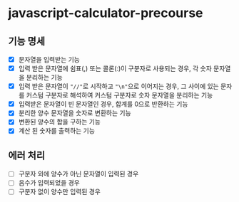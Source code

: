 # javascript-calculator-precourse

## 기능 명세

- [x] 문자열을 입력받는 기능
- [x] 입력 받은 문자열에 쉼표(,) 또는 콜론(:)이 구분자로 사용되는 경우, 각 숫자 문자열을 분리하는 기능
- [x] 입력 받은 문자열이 `"//"`로 시작하고 `"\n"`으로 이어지는 경우, 그 사이에 있는 문자를 커스텀 구분자로 해석하여 커스텀 구분자로 숫자 문자열을 분리하는 기능
- [x] 입력받은 문자열이 빈 문자열인 경우, 합계를 0으로 반환하는 기능
- [x] 분리한 양수 문자열을 숫자로 변환하는 기능
- [x] 변환된 양수의 합을 구하는 기능
- [x] 계산 된 숫자를 출력하는 기능

## 에러 처리

- [ ] 구분자 외에 양수가 아닌 문자열이 입력된 경우
- [ ] 음수가 입력되었을 경우
- [ ] 구분자 없이 양수만 입력된 경우
